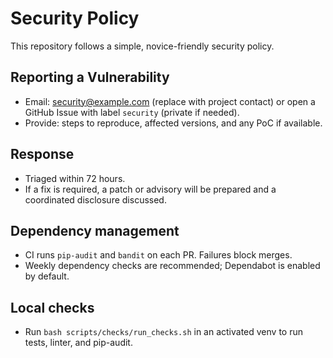 # Security Policy

This repository follows a simple, novice-friendly security policy.

Reporting a Vulnerability
-------------------------
- Email: security@example.com (replace with project contact) or open a GitHub Issue with label `security` (private if needed).
- Provide: steps to reproduce, affected versions, and any PoC if available.

Response
--------
- Triaged within 72 hours.
- If a fix is required, a patch or advisory will be prepared and a coordinated disclosure discussed.

Dependency management
---------------------
- CI runs `pip-audit` and `bandit` on each PR. Failures block merges.
- Weekly dependency checks are recommended; Dependabot is enabled by default.

Local checks
------------
- Run `bash scripts/checks/run_checks.sh` in an activated venv to run tests, linter, and pip-audit.
